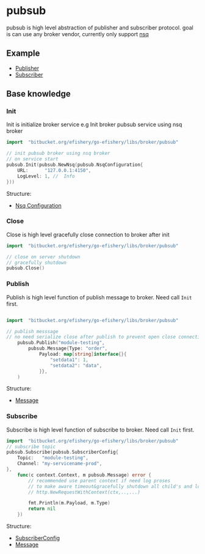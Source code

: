 # pubsub 

pubsub is high level abstraction of publisher and subscriber protocol.
goal is can use any broker vendor, currently only support [nsq](https://nsq.io/)

## Example

- [Publisher](https://bitbucket.org/efishery/go-efishery/src/master/libs/broker/pubsub/example/publisher/publisher.go)
- [Subscriber](https://bitbucket.org/efishery/go-efishery/src/master/libs/broker/pubsub/example/subscriber/subscriber.go)

## Base knowledge

### Init
Init is initialize broker service
e.g
Init broker pubsub service using nsq broker 
```go
import	"bitbucket.org/efishery/go-efishery/libs/broker/pubsub"

// init pubsub broker using nsq broker
// on service start
pubsub.Init(pubsub.NewNsq(pubsub.NsqConfiguration{
    URL:      "127.0.0.1:4150",
    LogLevel: 1, //  Info
}))

```

Structure:
- [Nsq Configuration](https://bitbucket.org/efishery/go-efishery/src/master/libs/broker/pubsub/nsq.go#libs/broker/pubsub/nsq.go-22)

### Close

Close is high level gracefully close connection to broker after init
```go
import	"bitbucket.org/efishery/go-efishery/libs/broker/pubsub"

// close on server shutdown
// gracefully shutdown
pubsub.Close()
```


### Publish

Publish is high level function of publish message to broker.
Need call `Init` first.

```go

import	"bitbucket.org/efishery/go-efishery/libs/broker/pubsub"

// publish messsage
// no need serialize close after publish to prevent open close connection
	pubsub.Publish("module-testing",
		pubsub.Message{Type: "order",
			Payload: map[string]interface{}{
				"setdata1": 1,
				"setdata2": "data",
			}},
	)
```

Structure:
-  [Message](https://bitbucket.org/efishery/go-efishery/src/master/libs/broker/pubsub/pubsub.go#libs/broker/pubsub/pubsub.go-34)


### Subscribe

Subscribe is high level function of subscribe to broker.
Need call `Init` first.

```go
import	"bitbucket.org/efishery/go-efishery/libs/broker/pubsub"
// subscribe topic
pubsub.Subscribe(pubsub.SubscriberConfig{
    Topic:   "module-testing",
    Channel: "my-servicename-prod",
},
    func(c context.Context, m pubsub.Message) error {
        // recommended use parent context if need log proses
        // to make aware timeout&gracefully shutdown all child's and long proses
        // http.NewRequestWithContext(ctx,..,...)

        fmt.Println(m.Payload, m.Type)
        return nil
    })
```

Structure:
-  [SubscriberConfig](https://bitbucket.org/efishery/go-efishery/src/master/libs/broker/pubsub/pubsub.go#libs/broker/pubsub/pubsub.go-13)
-  [Message](https://bitbucket.org/efishery/go-efishery/src/master/libs/broker/pubsub/pubsub.go#libs/broker/pubsub/pubsub.go-34)
